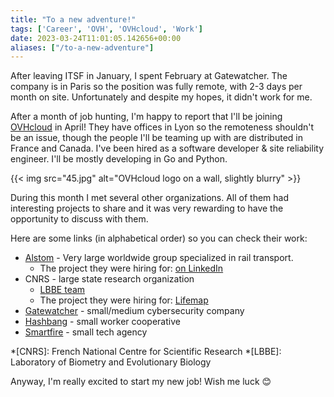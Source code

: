```yaml
---
title: "To a new adventure!"
tags: ['Career', 'OVH', 'OVHcloud', 'Work']
date: 2023-03-24T11:01:05.142656+00:00
aliases: ["/to-a-new-adventure"]
---
```

After leaving ITSF in January, I spent February at Gatewatcher. The company is in Paris so the position was fully remote, with 2-3 days per month on site. Unfortunately and despite my hopes, it didn't work for me.

After a month of job hunting, I'm happy to report that I'll be joining [OVHcloud](https://ovhcloud.com) in April! They have offices in Lyon so the remoteness shouldn't be an issue, though the people I'll be teaming up with are distributed in France and Canada. I've been hired as a software developer & site reliability engineer. I'll be mostly developing in Go and Python.

{{< img src="45.jpg" alt="OVHcloud logo on a wall, slightly blurry" >}}


During this month I met several other organizations. All of them had interesting projects to share and it was very rewarding to have the opportunity to discuss with them.

Here are some links (in alphabetical order) so you can check their work:

* [Alstom](https://www.alstom.com/) - Very large worldwide group specialized in rail transport.
    * The project they were hiring for: [on LinkedIn](https://www.linkedin.com/jobs/view/project-software-designer-netbox-1-at-alstom-3495964133)
* CNRS - large state research organization
    * [LBBE team](https://lbbe.univ-lyon1.fr/)
    * The project they were hiring for: [Lifemap](https://lifemap.univ-lyon1.fr/)
* [Gatewatcher](https://www.gatewatcher.com/) - small/medium cybersecurity company
* [Hashbang](https://hashbang.fr/) - small worker cooperative
* [Smartfire](https://www.smartfire.pro/) - small tech agency

*[CNRS]: French National Centre for Scientific Research
*[LBBE]: Laboratory of Biometry and Evolutionary Biology 

Anyway, I'm really excited to start my new job! Wish me luck 😊

